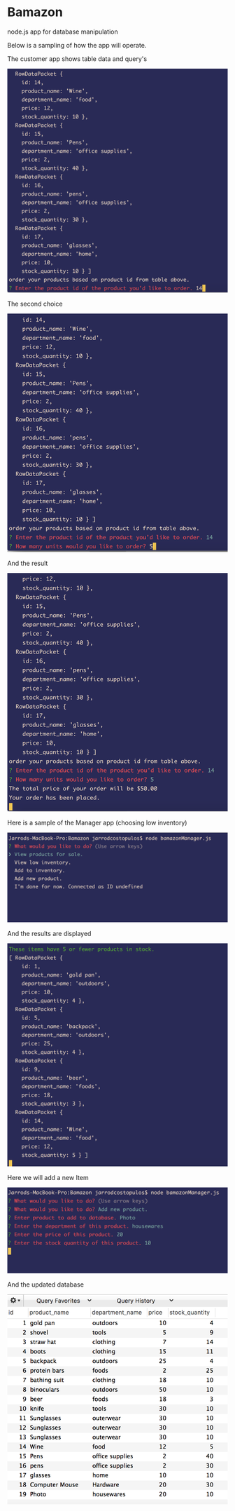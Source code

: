 # Bamazon
node.js app for database manipulation


Below is a sampling of how the app will operate. 

The customer app shows table data and query's

![Screenshot](Screenshots/customer1.png)

The second choice

![Screenshot](Screenshots/customer2.png)

And the result

![Screenshot](Screenshots/customer3.png)

Here is a sample of the Manager app (choosing low inventory)

![Screenshot](Screenshots/manager1.png)

And the results are displayed

![Screenshot](Screenshots/manager2.png)

Here we will add a new Item

![Screenshot](Screenshots/manager3.png)

And the updated database

![Screenshot](Screenshots/updatedMysql.png)
